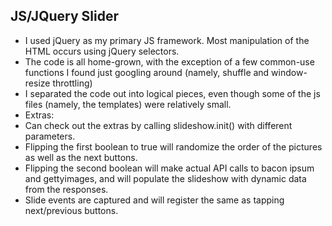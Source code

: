## JS/JQuery Slider 

* I used jQuery as my primary JS framework. Most manipulation of the HTML occurs using jQuery selectors.
* The code is all home-grown, with the exception of a few common-use functions I found just googling around (namely, shuffle and window-resize throttling)
* I separated the code out into logical pieces, even though some of the js files (namely, the templates) were relatively small. 
* Extras: 
* Can check out the extras by calling slideshow.init() with different parameters.
* Flipping the first boolean to true will randomize the order of the pictures as well as the next buttons. 
* Flipping the second boolean will make actual API calls to bacon ipsum and gettyimages, and will populate the slideshow with dynamic data from the responses.
* Slide events are captured and will register the same as tapping next/previous buttons.